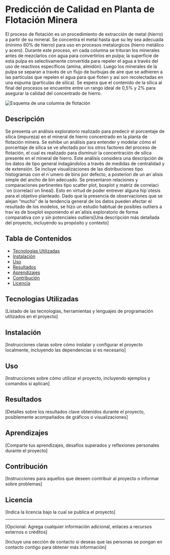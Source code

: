 # Predicción de Calidad en Planta de Flotación Minera

El proceso de flotación es un procedimiento de extracción de metal (hierro) a partir de su mineral. Se concentra el metal hasta que su ley sea adecuada (mínimo 60% de hierro) para uso en procesos metalúrgicos (hierro metálico y acero). Durante este proceso, en cada columna se trituran los minerales antes de mezclarlos con agua para convertirlos en pulpa; la superficie de esta pulpa es selectivamente convertida para repeler el agua a través del uso de reactivos específicos (amina, almidón). Luego los minerales de la pulpa se separan a través de un flujo de burbujas de aire que se adhieren a las partículas que repelen el agua para que floten y así son recolectadas en una espuma (partículas de sílica). Se espera que el contenido de la sílica al final del procesos se encuentre entre un rango ideal de 0,5% y 2% para asegurar la calidad del concentrado de hierro.

![Esquema de una columna de flotación](uu)


## Descripción

Se presenta un análisis exploratorio realizado para predecir el porcentaje de sílica (impureza) en el mineral de hierro concentrado en la planta de flotación minera. Se exhibe un análisis para entender y modelar cómo el porcentaje de sílica se ve afectado por los otros factores del proceso de flotación, el cual es realizado para disminuir la concentración de sílica presente en el mineral de hierro. Este análisis considera una descripción de los datos de tipo general indagándolos a través de medidas de centralidad y de extensión. Se incluye
visualizaciones de las distribuciones tipo histogramas con el n´umero de bins por defecto, a posteriori de un an´alisis
simple del ancho de bin adecuado. Se presentaron relaciones y comparaciones pertinentes tipo scatter plot, boxplot y
matriz de correlaci´on (correlaci´on lineal). Esto en virtud de poder entrever alguna hip´otesis para el objetivo planteado.
Dado que la presencia de observaciones que se alejan “mucho” de la tendencia general de los datos pueden afectar el
resultado de los modelos, se hizo un estudio habitual de posibles outliers a trav´es de boxplot exponiendo el an´alisis
exploratorio de forma comparativa con y sin potenciales outliers[Una descripción más detallada del proyecto, incluyendo su propósito y contexto]

## Tabla de Contenidos

- [Tecnologías Utilizadas](#tecnologías-utilizadas)
- [Instalación](#instalación)
- [Uso](#uso)
- [Resultados](#resultados)
- [Aprendizajes](#aprendizajes)
- [Contribución](#contribución)
- [Licencia](#licencia)

## Tecnologías Utilizadas

[Listado de las tecnologías, herramientas y lenguajes de programación utilizados en el proyecto]

## Instalación

[Instrucciones claras sobre cómo instalar y configurar el proyecto localmente, incluyendo las dependencias si es necesario]

## Uso

[Instrucciones sobre cómo utilizar el proyecto, incluyendo ejemplos y comandos si aplican]

## Resultados

[Detalles sobre los resultados clave obtenidos durante el proyecto, posiblemente acompañados de gráficos o visualizaciones]

## Aprendizajes

[Comparte tus aprendizajes, desafíos superados y reflexiones personales durante el proyecto]

## Contribución

[Instrucciones para aquellos que deseen contribuir al proyecto o informar sobre problemas]

## Licencia

[Indica la licencia bajo la cual se publica el proyecto]

---

[Opcional: Agrega cualquier información adicional, enlaces a recursos externos o créditos]

[Incluye una sección de contacto si deseas que las personas se pongan en contacto contigo para obtener más información]

